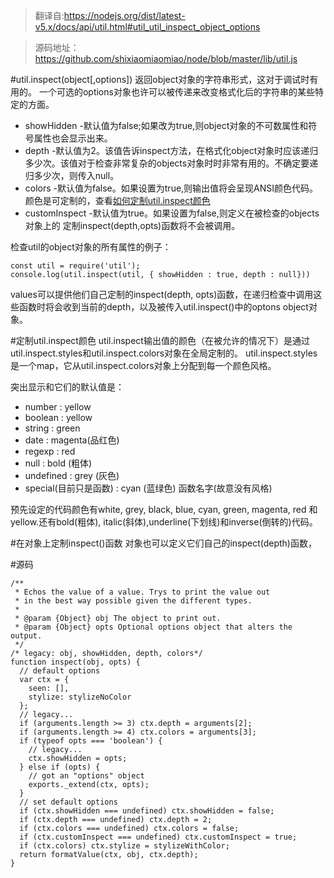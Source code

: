 > 翻译自:https://nodejs.org/dist/latest-v5.x/docs/api/util.html#util_util_inspect_object_options

> 源码地址：https://github.com/shixiaomiaomiao/node/blob/master/lib/util.js

#util.inspect(object[,options])
返回object对象的字符串形式，这对于调试时有用的。
一个可选的options对象也许可以被传递来改变格式化后的字符串的某些特定的方面。
- showHidden -默认值为false;如果改为true,则object对象的不可数属性和符号属性也会显示出来。
- depth -默认值为2。该值告诉inspect方法，在格式化object对象时应该递归多少次。该值对于检查非常复杂的objects对象时时非常有用的。不确定要递归多少次，则传入null。
- colors -默认值为false。如果设置为true,则输出值将会呈现ANSI颜色代码。颜色是可定制的，查看[如何定制util.inspect颜色](#customizing)
- customInspect -默认值为true。如果设置为false,则定义在被检查的objects对象上的 定制inspect(depth,opts)函数将不会被调用。

检查util的object对象的所有属性的例子：

    const util = require('util');
    console.log(util.inspect(util, { showHidden : true, depth : null}))

values可以提供他们自己定制的inspect(depth, opts)函数，在递归检查中调用这些函数时将会收到当前的depth，以及被传入util.inspect()中的optons object对象。

<a href = '#customizing' id = 'customizing'></a>
#定制util.inspect颜色
util.inspect输出值的颜色（在被允许的情况下）是通过util.inspect.styles和util.inspect.colors对象在全局定制的。
util.inspect.styles是一个map，它从util.inspect.colors对象上分配到每一个颜色风格。

突出显示和它们的默认值是：
- number : yellow
- boolean : yellow
- string : green
- date : magenta(品红色)
- regexp : red
- null : bold (粗体)
- undefined : grey (灰色)
- special(目前只是函数) : cyan (蓝绿色) 函数名字(故意没有风格)

预先设定的代码颜色有white, grey, black, blue, cyan, green, magenta, red 和yellow.还有bold(粗体), italic(斜体),underline(下划线)和inverse(倒转的)代码。

#在对象上定制inspect()函数
对象也可以定义它们自己的inspect(depth)函数，


#源码

    /**
     * Echos the value of a value. Trys to print the value out
     * in the best way possible given the different types.
     *
     * @param {Object} obj The object to print out.
     * @param {Object} opts Optional options object that alters the output.
     */
    /* legacy: obj, showHidden, depth, colors*/
    function inspect(obj, opts) {
      // default options
      var ctx = {
        seen: [],
        stylize: stylizeNoColor
      };
      // legacy...
      if (arguments.length >= 3) ctx.depth = arguments[2];
      if (arguments.length >= 4) ctx.colors = arguments[3];
      if (typeof opts === 'boolean') {
        // legacy...
        ctx.showHidden = opts;
      } else if (opts) {
        // got an "options" object
        exports._extend(ctx, opts);
      }
      // set default options
      if (ctx.showHidden === undefined) ctx.showHidden = false;
      if (ctx.depth === undefined) ctx.depth = 2;
      if (ctx.colors === undefined) ctx.colors = false;
      if (ctx.customInspect === undefined) ctx.customInspect = true;
      if (ctx.colors) ctx.stylize = stylizeWithColor;
      return formatValue(ctx, obj, ctx.depth);
    }
